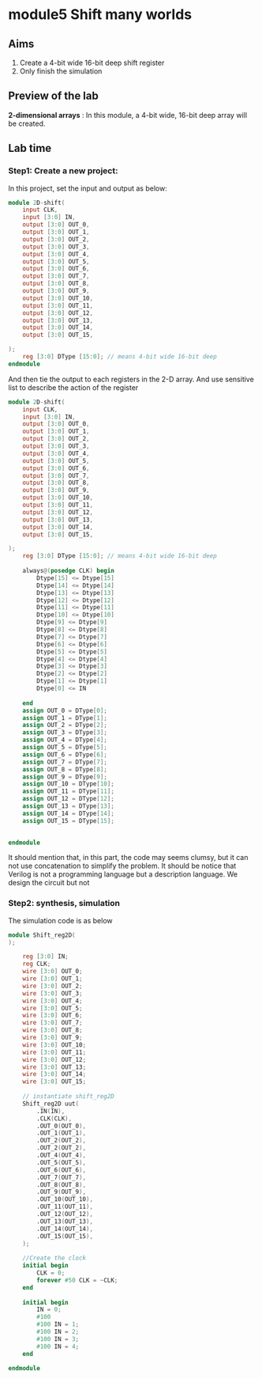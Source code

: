 # module5 Shift many worlds

## Aims 

1. Create a 4-bit wide 16-bit deep shift register
2. Only finish the simulation

## Preview of the lab

**2-dimensional arrays** : In this module, a 4-bit wide, 16-bit deep array will be created.

## Lab time

### Step1: Create a new project:

In this project, set the input and output as below:

```verilog
module 2D-shift(
	input CLK,
    input [3:0] IN,
    output [3:0] OUT_0,
    output [3:0] OUT_1,
    output [3:0] OUT_2,
    output [3:0] OUT_3,
    output [3:0] OUT_4,
    output [3:0] OUT_5,
    output [3:0] OUT_6,
    output [3:0] OUT_7,
    output [3:0] OUT_8,
    output [3:0] OUT_9,
    output [3:0] OUT_10,
    output [3:0] OUT_11,
    output [3:0] OUT_12,
    output [3:0] OUT_13,
    output [3:0] OUT_14,
    output [3:0] OUT_15,

);
    reg [3:0] DType [15:0]; // means 4-bit wide 16-bit deep 
endmodule
```

And then tie the output to each registers in the 2-D array. And use sensitive list to describe the action of the register 

```verilog
module 2D-shift(
	input CLK,
    input [3:0] IN,
    output [3:0] OUT_0,
    output [3:0] OUT_1,
    output [3:0] OUT_2,
    output [3:0] OUT_3,
    output [3:0] OUT_4,
    output [3:0] OUT_5,
    output [3:0] OUT_6,
    output [3:0] OUT_7,
    output [3:0] OUT_8,
    output [3:0] OUT_9,
    output [3:0] OUT_10,
    output [3:0] OUT_11,
    output [3:0] OUT_12,
    output [3:0] OUT_13,
    output [3:0] OUT_14,
    output [3:0] OUT_15,

);
    reg [3:0] DType [15:0]; // means 4-bit wide 16-bit deep
    
    always@(posedge CLK) begin
        Dtype[15] <= Dtype[15]
        Dtype[14] <= Dtype[14]
        Dtype[13] <= Dtype[13]
        Dtype[12] <= Dtype[12]
        Dtype[11] <= Dtype[11]
        Dtype[10] <= Dtype[10]
        Dtype[9] <= Dtype[9]
        Dtype[8] <= Dtype[8]
        Dtype[7] <= Dtype[7]
        Dtype[6] <= Dtype[6]
        Dtype[5] <= Dtype[5]
        Dtype[4] <= Dtype[4]
        Dtype[3] <= Dtype[3]
        Dtype[2] <= Dtype[2]
        Dtype[1] <= Dtype[1]
        Dtype[0] <= IN
        
    end
    assign OUT_0 = DType[0];
    assign OUT_1 = DType[1];
    assign OUT_2 = DType[2];
    assign OUT_3 = DType[3];
    assign OUT_4 = DType[4];
    assign OUT_5 = DType[5];
    assign OUT_6 = DType[6];
    assign OUT_7 = DType[7];
    assign OUT_8 = DType[8];
    assign OUT_9 = DType[9];
    assign OUT_10 = DType[10];
    assign OUT_11 = DType[11];
    assign OUT_12 = DType[12];
    assign OUT_13 = DType[13];
    assign OUT_14 = DType[14];
    assign OUT_15 = DType[15];

        
endmodule
```

It should mention that, in this part, the code may seems clumsy, but it can not use concatenation to simplify the problem. It should be notice that Verilog is not a programming language but a description language. We design the circuit but not 

### Step2: synthesis, simulation

The simulation code is as below

```verilog
module Shift_reg2D(
);

    reg [3:0] IN;
    reg CLK;
    wire [3:0] OUT_0;
    wire [3:0] OUT_1;
    wire [3:0] OUT_2;
    wire [3:0] OUT_3;
    wire [3:0] OUT_4;
    wire [3:0] OUT_5;
    wire [3:0] OUT_6;
    wire [3:0] OUT_7;
    wire [3:0] OUT_8;
    wire [3:0] OUT_9;
    wire [3:0] OUT_10;
    wire [3:0] OUT_11;
    wire [3:0] OUT_12;
    wire [3:0] OUT_13;
    wire [3:0] OUT_14;
    wire [3:0] OUT_15;
    
    // instantiate shift_reg2D
    Shift_reg2D uut(
        .IN(IN),
        .CLK(CLK),
        .OUT_0(OUT_0),
        .OUT_1(OUT_1),
        .OUT_2(OUT_2),
        .OUT_2(OUT_2),
        .OUT_4(OUT_4),
        .OUT_5(OUT_5),
        .OUT_6(OUT_6),
        .OUT_7(OUT_7),
        .OUT_8(OUT_8),
        .OUT_9(OUT_9),
        .OUT_10(OUT_10),
        .OUT_11(OUT_11),
        .OUT_12(OUT_12),
        .OUT_13(OUT_13),
        .OUT_14(OUT_14),
        .OUT_15(OUT_15),
    );
    
    //Create the clock
    initial begin
        CLK = 0;
        forever #50 CLK = ~CLK;
    end
    
    initial begin
        IN = 0;
        #100
        #100 IN = 1;
        #100 IN = 2;
        #100 IN = 3;
        #100 IN = 4;
    end
    
endmodule
```


